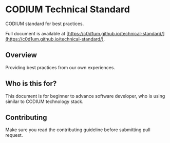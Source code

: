 # CODIUM Technical Standard

CODIUM standard for best practices.

Full document is available at [https://c0d1um.github.io/technical-standard/](https://c0d1um.github.io/technical-standard/).

## Overview

Providing best practices from our own experiences.

## Who is this for?

This document is for beginner to advance software developer, who is using similar
to CODIUM technology stack.

## Contributing

Make sure you read the contributing guideline before submitting pull request.
